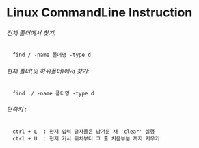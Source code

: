 # Linux CommandLine Instruction

###### 전체 폴더에서 찾기:
```
  find / -name 폴더명 -type d
```  

###### 현재 폴더(및 하위폴더)에서 찾기:
```
  find ./ -name 폴더명 -type d
```  

###### 단축키 :
```
  ctrl + L  : 현재 입력 글자들은 남겨둔 채 'clear' 실행
  ctrl + U  : 현재 커서 위치부터 그 줄 처음부분 까지 지우기 
```
